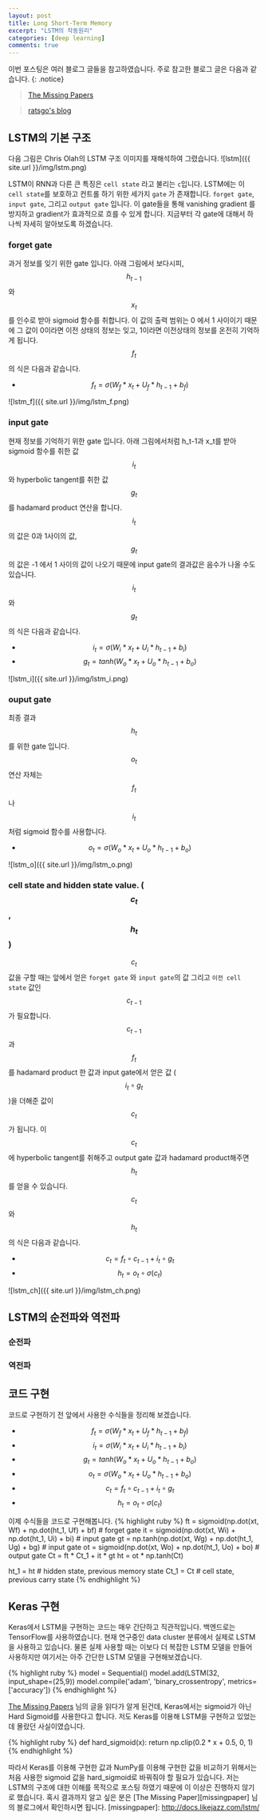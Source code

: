 ```yaml
---
layout: post
title: Long Short-Term Memory
excerpt: "LSTM의 작동원리"
categories: [deep learning]
comments: true
---
```


이번 포스팅은 여러 블로그 글들을 참고하였습니다. 주로 참고한 블로그 글은 다음과 같습니다.
{: .notice}

 > [The Missing Papers](http://docs.likejazz.com/lstm/)
 
 > [ratsgo's blog](https://ratsgo.github.io/natural%20language%20processing/2017/03/09/rnnlstm/)
 
 
## LSTM의 기본 구조
다음 그림은 Chris Olah의 LSTM 구조 이미지를 재해석하여 그렸습니다. 
![lstm]({{ site.url }}/img/lstm.png)

LSTM이 RNN과 다른 큰 특징은 `cell state` 라고 불리는 `c`입니다. LSTM에는 이 `cell state`를 보호하고 컨트롤 하기 위한 세가지 `gate` 가 존재합니다. `forget gate`, `input gate`, 그리고 `output gate` 입니다. 이 gate들을 통해 vanishing gradient 를 방지하고 gradient가 효과적으로 흐를 수 있게 합니다. 지금부터 각 gate에 대해서 하나씩 자세히 알아보도록 하겠습니다.

### forget gate 
과거 정보를 잊기 위한 gate 입니다. 아래 그림에서 보다시피, $$h_{t-1}$$와 $$x_t$$ 를 인수로 받아 sigmoid 함수를 취합니다. 이 값의 출력 범위는 0 에서 1 사이이기 때문에 그 값이 0이라면 이전 상태의 정보는 잊고, 1이라면 이전상태의 정보를 온전히 기억하게 됩니다. $$f_t$$ 의 식은 다음과 같습니다. 
* $$f_{t} = \sigma (W_{f}*x_{t} +U_{f}*{h_{t-1}} + b_{f} )$$

![lstm_f]({{ site.url }}/img/lstm_f.png)

### input gate
현재 정보를 기억하기 위한 gate 입니다. 아래 그림에서처럼 h_t-1과 x_t를 받아 sigmoid 함수를 취한 값 $$i_t$$와 hyperbolic tangent를 취한 값  $$g_t$$를 hadamard product 연산을 합니다. $$i_t$$ 의 값은 0과 1사이의 값, $$g_t$$의 값은 -1 에서 1 사이의 값이 나오기 때문에 input gate의 결과값은 음수가 나올 수도 있습니다. $$i_t$$ 와 $$g_t$$ 의 식은 다음과 같습니다.
* $$i_{t} = \sigma (W_{i}*x_{t} +U_{i}*{h_{t-1}} + b_{i} )  $$
* $$g_{t} = tanh (W_{o}*x_{t} +U_{o}*{h_{t-1}} + b_{o} )  $$

![lstm_i]({{ site.url }}/img/lstm_i.png)

### ouput gate
최종 결과 $$h_t$$ 를 위한 gate 입니다. $$o_t$$ 연산 자체는 $$f_t$$나 $$i_t$$ 처럼 sigmoid 함수를 사용합니다.
* $$o_{t} = \sigma (W_{o}*x_{t} +U_{o}*{h_{t-1}} + b_{o} )  $$

![lstm_o]({{ site.url }}/img/lstm_o.png)

### cell state and hidden state value. ( $$c_t$$, $$h_t$$ )
$$c_t$$값을 구할 때는 앞에서 얻은 `forget gate` 와 `input gate`의 값 그리고 `이전 cell state` 값인 $$c_{t-1}$$가 필요합니다. $$c_{t-1}$$과 $$f_t$$ 를 hadamard product 한 값과 input gate에서 얻은 값 ($$i_t \circ g_t$$)을 더해준 값이 $$c_t$$가 됩니다. 이 $$c_t$$에 hyperbolic tangent를 취해주고 output gate 값과 hadamard product해주면 $$h_t$$를 얻을 수 있습니다. $$c_t$$와 $$h_t$$의 식은 다음과 같습니다. 
* $$c_t = f_t \circ c_{t-1} + i_t \circ g_t $$
* $$h_t = o_t \circ \sigma (c_t) $$

![lstm_ch]({{ site.url }}/img/lstm_ch.png)


## LSTM의 순전파와 역전파

### 순전파
### 역전파

## 코드 구현
코드로 구현하기 전 앞에서 사용한 수식들을 정리해 보겠습니다.

* $$f_{t} = \sigma (W_{f}*x_{t} +U_{f}*{h_{t-1}} + b_{f} )$$
* $$i_{t} = \sigma (W_{i}*x_{t} +U_{i}*{h_{t-1}} + b_{i} )  $$
* $$g_{t} = tanh (W_{o}*x_{t} +U_{o}*{h_{t-1}} + b_{o} )  $$
* $$o_{t} = \sigma (W_{o}*x_{t} +U_{o}*{h_{t-1}} + b_{o} )  $$
* $$c_t = f_t \circ c_{t-1} + i_t \circ g_t $$
* $$h_t = o_t \circ \sigma (c_t) $$

이제 수식들을 코드로 구현해봅니다.
{% highlight ruby %}
ft = sigmoid(np.dot(xt, Wf) + np.dot(ht_1, Uf) + bf)  # forget gate
it = sigmoid(np.dot(xt, Wi) + np.dot(ht_1, Ui) + bi)  # input gate
gt = np.tanh(np.dot(xt, Wg) + np.dot(ht_1, Ug) + bg)  # input gate
ot = sigmoid(np.dot(xt, Wo) + np.dot(ht_1, Uo) + bo)  # output gate
Ct = ft * Ct_1 + it * gt
ht = ot * np.tanh(Ct)

ht_1 = ht  # hidden state, previous memory state
Ct_1 = Ct  # cell state, previous carry state
{% endhighlight %}


## Keras 구현
Keras에서 LSTM을 구현하는 코드는 매우 간단하고 직관적입니다. 백엔드로는 TensorFlow를 사용하였습니다. 현재 연구중인 data cluster 분류에서 실제로 LSTM을 사용하고 있습니다. 물론 실제 사용할 때는 이보다 더 복잡한 LSTM 모델을 만들어 사용하지만 여기서는 아주 간단한 LSTM 모델을 구현해보겠습니다. 

{% highlight ruby %}
model = Sequential()
model.add(LSTM(32, input_shape=(25,9))
model.compile('adam', 'binary_crossentropy', metrics=['accuracy'])
{% endhighlight %}

[The Missing Papers](http://docs.likejazz.com/lstm/) 님의 글을 읽다가 알게 된건데, Keras에서는 sigmoid가 아닌 Hard Sigmoid를 사용한다고 합니다. 저도 Keras를 이용해 LSTM을 구현하고 있었는데 몰랐던 사실이였습니다. 

{% highlight ruby %}
def hard_sigmoid(x):
    return np.clip(0.2 * x + 0.5, 0, 1)
{% endhighlight %}

따라서 Keras를 이용해 구현한 값과 NumPy를 이용해 구현한 값을 비교하기 위해서는 처음 사용한 sigmoid 값을 hard_sigmoid로 바꿔줘야 할 필요가 있습니다. 저는 LSTM의 구조에 대한 이해를 목적으로 포스팅 하였기 때문에 이 이상은 진행하지 않기로 했습니다. 혹시 결과까지 알고 싶은 분은 [The Missing Paper][missingpaper] 님의 블로그에서 확인하시면 됩니다.
[missingpaper]: http://docs.likejazz.com/lstm/

